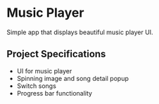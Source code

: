 # Music Player

Simple app that displays beautiful music player UI.

## Project Specifications

- UI for music player
- Spinning image and song detail popup
- Switch songs
- Progress bar functionality
